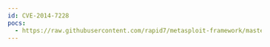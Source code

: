 ```yaml
---
id: CVE-2014-7228
pocs:
  - https://raw.githubusercontent.com/rapid7/metasploit-framework/master/modules/exploits/unix/webapp/joomla_akeeba_unserialize.rb
---
```

